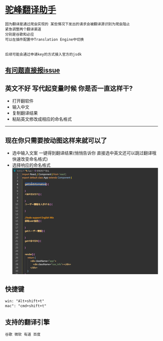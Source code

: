 # [驼峰翻译助手](https://marketplace.visualstudio.com/items?itemName=svenzhao.var-translation)

```
因为翻译是通过爬虫实现的 某些情况下发出的请求会被翻译源识别为爬虫阻止
紧急调整两个翻译渠道 
分别是谷歌和必应
可以在插件配置中Translation Engine中切换


后续可能会通过申请key的方式接入官方的jsdk
```
[有问题直接报issue](https://github.com/SvenZhao/var-translation/issues) 
---
 ## 英文不好 写代起变量时候 你是否一直这样干?
 - 打开翻软件
 - 输入中文
 - 复制翻译结果
 - 粘贴英文修改成相应的命名格式
---

 ## 现在你只需要按动图这样来就可以了
 - 选中输入文案 一键得到翻译结果(悄悄告诉你 直接选中英文还可以跳过翻译哦 快速改变命名格式)
 - 选择响应的命名格式
![feature X](images/vscode1.gif)


 ## 快捷键  
    win: "Alt+shift+t" 
    mac": "cmd+shift+t"
    
 ## 支持的翻译引擎
    谷歌 微软 有道 百度
 
